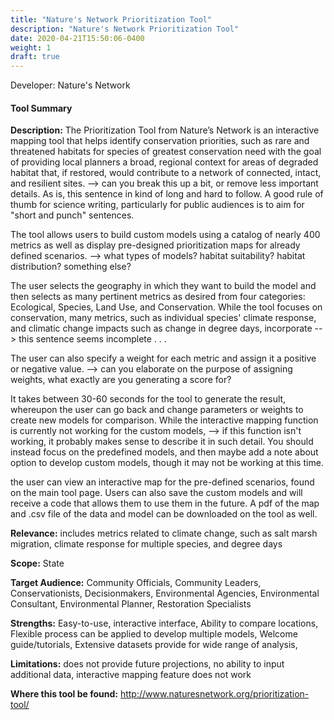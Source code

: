 ```yaml
---
title: "Nature's Network Prioritization Tool"
description: "Nature's Network Prioritization Tool"
date: 2020-04-21T15:50:06-0400
weight: 1
draft: true
---
```

Developer: Nature's Network

#### Tool Summary
**Description:** The Prioritization Tool from Nature’s Network is an interactive mapping tool that helps identify conservation priorities, such as rare and threatened habitats for species of greatest conservation need with the goal of providing local planners a broad, regional context for  areas of degraded habitat that, if restored, would contribute to a network of connected, intact, and resilient sites.
--> can you break this up a bit, or remove less important details. As is, this sentence in kind of long and hard to follow. A good rule of thumb for science writing, particularly for public audiences is to aim for "short and punch" sentences. 

The tool allows users to build custom models using a catalog of nearly 400 metrics as well as display pre-designed prioritization maps for already defined scenarios. --> what types of models? habitat suitability? habitat distribution? something else?

The user selects the geography in which they want to build the model and then selects as many pertinent metrics as desired from four categories: Ecological, Species, Land Use, and Conservation. While the tool focuses on conservation, many metrics, such as individual species' climate response, and climatic change impacts such as change in degree days, incorporate --> this sentence seems incomplete . . . 

The user can also specify a weight for each metric and assign it a positive or negative value. --> can you elaborate on the purpose of assigning weights, what exactly are you generating a score for?

It takes between 30-60 seconds for the tool to generate the result, whereupon the user can go back and change parameters or weights to create new models for comparison. While the interactive mapping function is currently not working for the custom models, --> if this function isn't working, it probably makes sense to describe it in such detail. You should instead focus on the predefined models, and then maybe add a note about option to develop custom models, though it may not be working at this time. 

the user can view an interactive map for the pre-defined scenarios, found on the main tool page. Users can also save the custom models and will receive a code that allows them to use them in the future. A pdf of the map and .csv file of the data and model can be downloaded on the tool as well.


**Relevance:** includes metrics related to climate change, such as salt marsh migration, climate response for multiple species, and degree days

**Scope:** State

**Target Audience:** Community Officials, Community Leaders, Conservationists, Decisionmakers, Environmental Agencies, Environmental Consultant, Environmental Planner, Restoration Specialists

**Strengths:** Easy-to-use, interactive interface, Ability to compare locations, Flexible process can be applied to develop multiple models, Welcome guide/tutorials, Extensive datasets provide for wide range of analysis, 

**Limitations:** does not provide future projections, no ability to input additional data, interactive mapping feature does not work

**Where this tool be found:** http://www.naturesnetwork.org/prioritization-tool/
